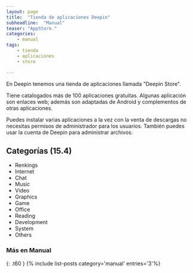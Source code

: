 ```yaml
---
layout: page
title:  "Tienda de aplicaciones Deepin"
subheadline:  "Manual"
teaser: "AppStore."
categories:
    - manual
tags:
    - tienda
    - aplicaciones
    - store

---
```

En Deepin tenemos una tienda de aplicaciones llamada "Deepin Store".

Tiene catalogados más de 100 aplicaciones gratuitas. Algunas aplicación son enlaces web; además son adaptadas de Android y complementos de otras aplicaciones.

Puedes instalar varias aplicaciones a la vez con la venta de descargas no necesitas permisos de administrador para los usuarios. También puedes usar la cuenta de Deepin para administrar archivos.

## Categorías (15.4)

* Renkings
* Internet
* Chat
* Music
* Video
* Graphics
* Game
* Office
* Reading
* Development
* System
* Others

### Más en Manual
{: .t60 }
{% include list-posts category='manual' entries='3'%}
